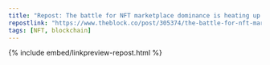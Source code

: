 ```yaml
---
title: "Repost: The battle for NFT marketplace dominance is heating up again | The Block"
repostlink: "https://www.theblock.co/post/305374/the-battle-for-nft-marketplace-dominance-is-heating-up-again"
tags: [NFT, blockchain]
---
```


{% include embed/linkpreview-repost.html %}
